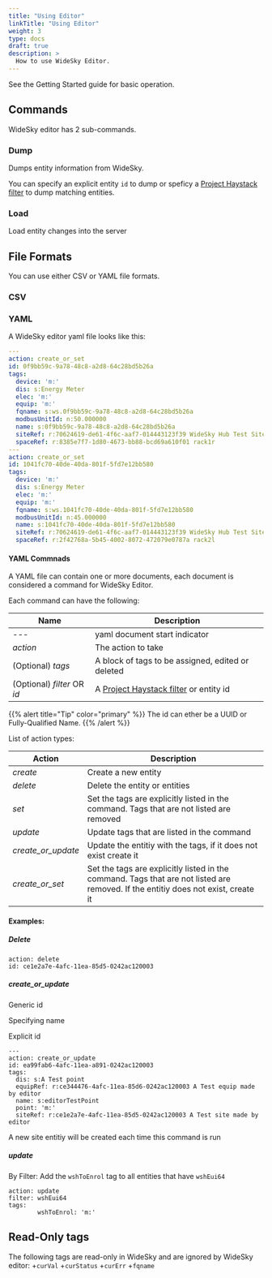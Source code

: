```yaml
---
title: "Using Editor"
linkTitle: "Using Editor"
weight: 3
type: docs
draft: true
description: >
  How to use WideSky Editor.
---
```


See the Getting Started guide for basic operation.

## Commands
WideSky editor has 2 sub-commands.

### Dump
Dumps entity information from WideSky.

You can specify an explicit entity `id` to dump or speficy a [Project Haystack filter](https://project-haystack.org/doc/Filters) to dump matching entities.


### Load
Load entity changes into the server


## File Formats

You can use either CSV or YAML file formats.

### CSV

### YAML

A WideSky editor yaml file looks like this:
```yaml
---
action: create_or_set
id: 0f9bb59c-9a78-48c8-a2d8-64c28bd5b26a
tags:
  device: 'm:'
  dis: s:Energy Meter
  elec: 'm:'
  equip: 'm:'
  fqname: s:ws.0f9bb59c-9a78-48c8-a2d8-64c28bd5b26a
  modbusUnitId: n:50.000000
  name: s:0f9bb59c-9a78-48c8-a2d8-64c28bd5b26a
  siteRef: r:70624619-de61-4f6c-aaf7-014443123f39 WideSky Hub Test Site
  spaceRef: r:8385e7f7-1d80-4673-bb88-bcd69a610f01 rack1r
---
action: create_or_set
id: 1041fc70-40de-40da-801f-5fd7e12bb580
tags:
  device: 'm:'
  dis: s:Energy Meter
  elec: 'm:'
  equip: 'm:'
  fqname: s:ws.1041fc70-40de-40da-801f-5fd7e12bb580
  modbusUnitId: n:45.000000
  name: s:1041fc70-40de-40da-801f-5fd7e12bb580
  siteRef: r:70624619-de61-4f6c-aaf7-014443123f39 WideSky Hub Test Site
  spaceRef: r:2f42768a-5b45-4002-8072-472079e0787a rack2l
```

#### YAML Commnads

A YAML file can contain one or more documents, each document is considered a command for WideSky Editor.

Each command can have the following:

|Name|Description|
|------|-----------|
|\-\-\-|yaml document start indicator|
|*action*|The action to take|
|(Optional) *tags*|A block of tags to be assigned, edited or deleted|
|(Optional) *filter* OR *id*| A [Project Haystack filter](https://project-haystack.org/doc/Filters) or entity id|

{{% alert title="Tip"  color="primary" %}}
The id can ether be a UUID or Fully-Qualified Name.
{{% /alert %}}


List of action types:

|Action|Description|
|------|-----------|
|*create*|Create a new entity|
|*delete*|Delete the entity or entities|
|*set*|Set the tags are explicitly listed in the command. Tags that are not listed are removed|
|*update*|Update tags that are listed in the command|
|*create_or_update*|Update the entitiy with the tags, if it does not exist create it|
|*create_or_set*|Set the tags are explicitly listed in the command. Tags that are not listed are removed. If the entitiy does not exist, create it|


#### Examples:


##### Delete
```
action: delete
id: ce1e2a7e-4afc-11ea-85d5-0242ac120003
```

##### create_or_update

Generic id

Specifying name


Explicit id
```
---
action: create_or_update
id: ea99fab6-4afc-11ea-a891-0242ac120003
tags:
  dis: s:A Test point
  equipRef: r:ce344476-4afc-11ea-85d6-0242ac120003 A Test equip made by editor
  name: s:editorTestPoint
  point: 'm:'
  siteRef: r:ce1e2a7e-4afc-11ea-85d5-0242ac120003 A Test site made by editor
```
A new site entitiy will be created each time this command is run


##### update


By Filter:
Add the `wshToEnrol` tag to all entities that have `wshEui64`
```
action: update
filter: wshEui64
tags:
        wshToEnrol: 'm:'
```


## Read-Only tags
The following tags are read-only in WideSky and are ignored by WideSky editor:
+`curVal`
+`curStatus`
+`curErr`
+`fqname`
